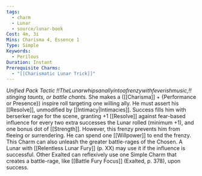```yaml
---
tags:
  - charm
  - Lunar
  - source/lunar-book
Cost: 4m, 3i
Mins: Charisma 4, Essence 1
Type: Simple
Keywords:
  - Perilous
Duration: Instant
Prerequisite Charms:
  - "[[Charismatic Lunar Trick]]"
---
```

*Unified Pack Tactic !!TheLunarwhipsanallyintoafrenzywithfeverishmusic,!! stinging taunts, or battle chants.*
She makes a ([[Charisma]] + {Performance or Presence}) inspire roll targeting one willing ally. He must assert his [[Resolve]], unmodified by [[Intimacy|Intimacies]]. Success fills him with berserker rage for the scene, granting +1 [[Resolve]] against fear-based influence for every two extra successes the Lunar rolled (minimum +1), and one bonus dot of [[Strength]]. However, this frenzy prevents him from fleeing or surrendering. He can spend one [[Willpower]] to end the frenzy. This Charm can also unleash the greater battle-rages of the Chosen. A Lunar with [[Relentless Lunar Fury]] (p. XX) may use it if the influence is successful. Other Exalted can reflexively use one Simple Charm that creates a battle-rage, like [[Battle Fury Focus]] (Exalted, p. 378), upon success.